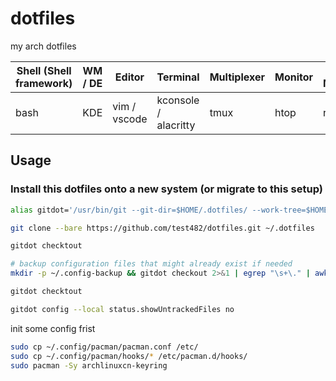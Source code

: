 # dotfiles

my arch dotfiles

|Shell (Shell framework)|WM / DE|Editor|Terminal|Multiplexer|Monitor|File Manager|
|----|----|----|----|----|----|----|
|bash|KDE|vim / vscode|kconsole / alacritty|tmux|htop|ranger|

## Usage

### Install this dotfiles onto a new system (or migrate to this setup)

```bash
alias gitdot='/usr/bin/git --git-dir=$HOME/.dotfiles/ --work-tree=$HOME'

git clone --bare https://github.com/test482/dotfiles.git ~/.dotfiles

gitdot checktout

# backup configuration files that might already exist if needed
mkdir -p ~/.config-backup && gitdot checkout 2>&1 | egrep "\s+\." | awk {'print $1'} | xargs -I{} mv {} ~/.config-backup/{}

gitdot checktout

gitdot config --local status.showUntrackedFiles no
```

init some config frist

```bash
sudo cp ~/.config/pacman/pacman.conf /etc/
sudo cp ~/.config/pacman/hooks/* /etc/pacman.d/hooks/
sudo pacman -Sy archlinuxcn-keyring
```

